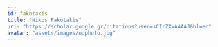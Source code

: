 ```yaml
---
id: fakotakis
title: "Nikos Fakotakis"
uri: "https://scholar.google.gr/citations?user=sCIrZXwAAAAJ&hl=en"
avatar: "assets/images/nophoto.jpg"
---
```


